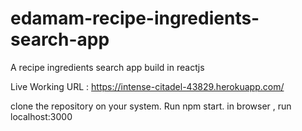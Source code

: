 # edamam-recipe-ingredients-search-app
A recipe ingredients search app build in reactjs 

Live Working URL : https://intense-citadel-43829.herokuapp.com/

clone the repository on your system.
Run npm start.
in browser , run localhost:3000
